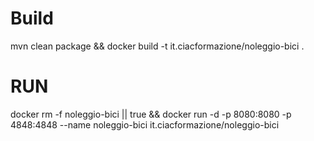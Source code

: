 # Build
mvn clean package && docker build -t it.ciacformazione/noleggio-bici .

# RUN

docker rm -f noleggio-bici || true && docker run -d -p 8080:8080 -p 4848:4848 --name noleggio-bici it.ciacformazione/noleggio-bici 